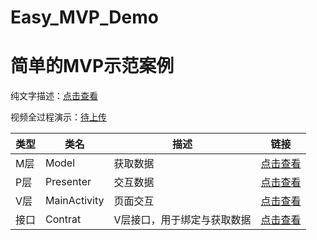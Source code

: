 # Easy_MVP_Demo
# 简单的MVP示范案例

纯文字描述：[点击查看](https://www.bilibili.com/read/cv11839793)

视频全过程演示：[待上传](https://www.bilibili.com/video/BV1hb4y1C7Be?share_source=copy_web)


类型 | 类名 | 描述 | 链接
--|--|--|--|
M层 | Model  | 获取数据 | [点击查看](https://github1s.com/17396743/Easy_MVP_Demo/blob/master/app/src/main/java/com/example/myapplication/model/Model.java)
P层 |  Presenter  |  交互数据 | [点击查看](https://github1s.com/17396743/Easy_MVP_Demo/blob/master/app/src/main/java/com/example/myapplication/presenter/Presenter.java)
V层 |  MainActivity  |  页面交互 | [点击查看](https://github1s.com/17396743/Easy_MVP_Demo/blob/master/app/src/main/java/com/example/myapplication/view/MainActivity.java)
接口 |  Contrat  |  V层接口，用于绑定与获取数据 | [点击查看](https://github1s.com/17396743/Easy_MVP_Demo/blob/master/app/src/main/java/com/example/myapplication/contart/Contrat.java)
